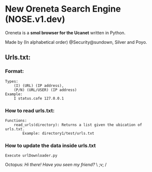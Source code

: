 # New Oreneta Search Engine (NOSE.v1.dev)
Oreneta is a **smol browser for the Ucanet** written in Python.

Made by (In alphabetical order) @Security@sundown, Silver and Poyo.

## Urls.txt:
### Format:
    Types: 
        (I) (URL) (IP address),
        (P/N) (URL/USER) (IP address)
    Example:
        I status.cafe 127.0.0.1
### How to read urls.txt:
    Functions:
        read_urls(directory): Returns a list given the ubication of urls.txt. 
            Example: directory1/test/urls.txt
### How to update the data inside urls.txt
    Execute urlDownloader.py


Octopus: *Hi there! Have you seen my friend?* \ ;v; /